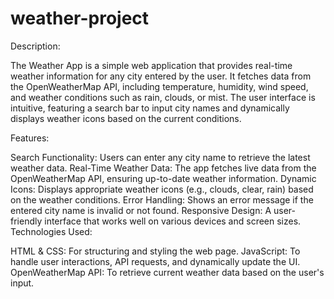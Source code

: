 # weather-project
Description:

The Weather App is a simple web application that provides real-time weather information for any city entered by the user. It fetches data from the OpenWeatherMap API, including temperature, humidity, wind speed, and weather conditions such as rain, clouds, or mist. The user interface is intuitive, featuring a search bar to input city names and dynamically displays weather icons based on the current conditions.

Features:

Search Functionality: Users can enter any city name to retrieve the latest weather data.
Real-Time Weather Data: The app fetches live data from the OpenWeatherMap API, ensuring up-to-date weather information.
Dynamic Icons: Displays appropriate weather icons (e.g., clouds, clear, rain) based on the weather conditions.
Error Handling: Shows an error message if the entered city name is invalid or not found.
Responsive Design: A user-friendly interface that works well on various devices and screen sizes.
Technologies Used:

HTML & CSS: For structuring and styling the web page.
JavaScript: To handle user interactions, API requests, and dynamically update the UI.
OpenWeatherMap API: To retrieve current weather data based on the user's input.
